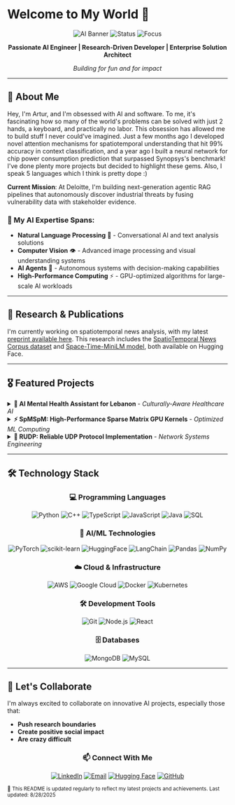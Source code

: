 # Welcome to My World 🤗

<div align="center">
  
  ![AI Banner](https://img.shields.io/badge/AI%20Researcher-Computer%20Vision%20%7C%20NLP%20%7C%20Agents-blue?style=for-the-badge&logo=openai)
  ![Status](https://img.shields.io/badge/Status-Building%20Agentic%20Solutions%20@%20Deloitte-success?style=for-the-badge)
  ![Focus](https://img.shields.io/badge/Focus-Cybersecurity%20AI%20Agents-red?style=for-the-badge&logo=shield)

  **Passionate AI Engineer | Research-Driven Developer | Enterprise Solution Architect**
  
  *Building for fun and for impact*

</div>

---

## 🧠 About Me

Hey, I'm Artur, and I'm obsessed with AI and software. To me, it's fascinating how so many of the world's problems can be solved with just 2 hands, a keyboard, and practically no labor. This obsession has allowed me to build stuff I never could've imagined. Just a few months ago I developed novel attention mechanisms for spatiotemporal understanding that hit 99% accuracy in context classification, and a year ago I built a neural network for chip power consumption prediction that surpassed Synopsys's benchmark! I've done plenty more projects but decided to highlight these gems. Also, I speak 5 languages which I think is pretty dope :)

**Current Mission**: At Deloitte, I'm building next-generation agentic RAG pipelines that autonomously discover industrial threats by fusing vulnerability data with stakeholder evidence.

### 🎯 My AI Expertise Spans:
- **Natural Language Processing** 📝 - Conversational AI and text analysis solutions 
- **Computer Vision** 👁️ - Advanced image processing and visual understanding systems
- **AI Agents** 🤖 - Autonomous systems with decision-making capabilities
- **High-Performance Computing** ⚡ - GPU-optimized algorithms for large-scale AI workloads

---

## 🔬 Research & Publications

I'm currently working on spatiotemporal news analysis, with my latest [preprint available here](https://drive.google.com/file/d/1pcz5ckoBkP4wQ7ojY5r14g1LXoYaqL_1/view). This research includes the [SpatioTemporal News Corpus dataset](https://huggingface.co/datasets/Artur-B/SpatioTemporal-News-Corpus) and [Space-Time-MiniLM model](https://huggingface.co/HaidarJomaa/Space-Time-MiniLM-v0), both available on Hugging Face.

---

## 🎖️ Featured Projects

<details>
<summary><b>🧠 AI Mental Health Assistant for Lebanon</b> - <i>Culturally-Aware Healthcare AI</i></summary>

### 🌟 Project Highlights
- **🏆 Built in 12 hours** during an intense hackathon using the newly-released Llama 3
- **🎯 Localized for Lebanese context** with insights from regional mental health professionals
- **🗣️ Multimodal interaction** supporting both voice and text communication
- **🤖 Agent-based architecture** using CrewAI for specialized assessment tasks

### 🛠️ Technical Architecture
```
User Input (Voice/Text) → Speech Recognition → Agent Analysis → Follow-up Generation → Assessment Classification → Localized Resources
```

**Key Innovation:** Dual-agent system with specialized roles:
- **Follow-Up Questioner:** Analyzes responses and generates contextual follow-up questions
- **Mental Health Classifier:** Provides supportive assessments with Lebanese mental health resources

**Technologies:** Llama 3, CrewAI, Python, Speech Recognition, TTS Integration

[**→ View Project**](https://github.com/ArtDeuce/Mental-Health-AI-Assistant)

</details>

<details>
<summary><b>⚡ SpMSpM: High-Performance Sparse Matrix GPU Kernels</b> - <i>Optimized ML Computing</i></summary>

### 🏁 Performance Achievements
- **🔥 190x speedup** over CPU implementation on large datasets
- **📊 Systematic optimization** through 10+ kernel iterations
- **🎯 Real-world application** in pruned neural network layers

### 🧮 Technical Innovations

| Optimization Strategy | Impact | Implementation |
|----------------------|---------|----------------|
| **Shared-Memory Tiling** | Reduced global memory traffic | Per-block accumulation buffers |
| **Privatization** | Eliminated atomic contention | Block-local counters |
| **Memory Coalescing** | Maximized bandwidth utilization | Strided access patterns |

**Performance Results:**
```
Dataset Size:     Small → Medium → Large → X-Large
CPU Baseline:     8.9ms → 33.3ms → 66.6ms → 914.2ms  
Our GPU Kernel:   0.15ms → 0.42ms → 0.66ms → 4.79ms
Speedup:          59x → 79x → 101x → 191x
```

**Applications:** Efficient inference for pruned neural networks in resource-constrained environments

[**→ View Project**](https://github.com/jadshaker/SpMSpM-GPU)

</details>

<details>
<summary><b>📡 RUDP: Reliable UDP Protocol Implementation</b> - <i>Network Systems Engineering</i></summary>

### 🌐 Protocol Engineering Excellence
- **🔄 Full TCP-like reliability** over UDP transport layer
- **📦 Custom 16-byte header** with sequence numbers and control flags  
- **🛡️ Comprehensive error handling** with checksum validation and retransmission
- **📊 Network simulation** with configurable loss rates and delays

### 🏗️ Architecture Overview
```
Connection Management: 3-way handshake → Data Transfer → 4-way termination
Reliability Layer: Sequence tracking → ACK processing → ARQ retransmission  
Error Recovery: Checksum validation → Fragment reassembly → State management
```

**Key Features:**
- Automatic Repeat Request (ARQ) with timeout-based retransmission
- In-order delivery guarantee through sequence validation
- Fragment storage system for out-of-order packet handling
- Real-time network statistics and performance monitoring

**Impact:** Demonstrates deep understanding of network protocols and distributed systems design

[**→ View Project**](https://github.com/alaa-sarrieddine/UDP-Reliability-Simulation)

</details>

---

## 🛠️ Technology Stack

<div align="center">

### 💻 Programming Languages
![Python](https://img.shields.io/badge/Python-3776AB?style=flat-square&logo=python&logoColor=white)
![C++](https://img.shields.io/badge/C++-00599C?style=flat-square&logo=c%2B%2B&logoColor=white)
![TypeScript](https://img.shields.io/badge/TypeScript-007ACC?style=flat-square&logo=typescript&logoColor=white)
![JavaScript](https://img.shields.io/badge/JavaScript-F7DF1E?style=flat-square&logo=javascript&logoColor=black)
![Java](https://img.shields.io/badge/Java-ED8B00?style=flat-square&logo=java&logoColor=white)
![SQL](https://img.shields.io/badge/SQL-336791?style=flat-square&logo=postgresql&logoColor=white)

### 🤖 AI/ML Technologies
![PyTorch](https://img.shields.io/badge/PyTorch-EE4C2C?style=flat-square&logo=pytorch&logoColor=white)
![scikit-learn](https://img.shields.io/badge/scikit--learn-F7931E?style=flat-square&logo=scikit-learn&logoColor=white)
![HuggingFace](https://img.shields.io/badge/🤗%20Hugging%20Face-FFD21E?style=flat-square&logoColor=black)
![LangChain](https://img.shields.io/badge/🦜%20LangChain-2C3E50?style=flat-square&logoColor=white)
![Pandas](https://img.shields.io/badge/Pandas-150458?style=flat-square&logo=pandas&logoColor=white)
![NumPy](https://img.shields.io/badge/NumPy-013243?style=flat-square&logo=numpy&logoColor=white)

### ☁️ Cloud & Infrastructure
![AWS](https://img.shields.io/badge/AWS-232F3E?style=flat-square&logo=amazon-aws&logoColor=white)
![Google Cloud](https://img.shields.io/badge/Google%20Cloud-4285F4?style=flat-square&logo=google-cloud&logoColor=white)
![Docker](https://img.shields.io/badge/Docker-2496ED?style=flat-square&logo=docker&logoColor=white)
![Kubernetes](https://img.shields.io/badge/Kubernetes-326CE5?style=flat-square&logo=kubernetes&logoColor=white)

### 🛠️ Development Tools
![Git](https://img.shields.io/badge/Git-F05032?style=flat-square&logo=git&logoColor=white)
![Node.js](https://img.shields.io/badge/Node.js-43853D?style=flat-square&logo=node.js&logoColor=white)
![React](https://img.shields.io/badge/React-20232A?style=flat-square&logo=react&logoColor=61DAFB)

### 🗄️ Databases
![MongoDB](https://img.shields.io/badge/MongoDB-4EA94B?style=flat-square&logo=mongodb&logoColor=white)
![MySQL](https://img.shields.io/badge/MySQL-005C84?style=flat-square&logo=mysql&logoColor=white)

</div>

---

## 🤝 Let's Collaborate

I'm always excited to collaborate on innovative AI projects, especially those that:
- **Push research boundaries**
- **Create positive social impact**
- **Are crazy difficult**

<div align="center">

### 📫 Connect With Me
[![LinkedIn](https://img.shields.io/badge/LinkedIn-0077B5?style=for-the-badge&logo=linkedin&logoColor=white)](https://linkedin.com/in/artur-baboudjian)
[![Email](https://img.shields.io/badge/Email-D14836?style=for-the-badge&logo=gmail&logoColor=white)](mailto:arturbaboudjian@gmail.com)
[![Hugging Face](https://img.shields.io/badge/🤗%20Hugging%20Face-FFD21E?style=for-the-badge&logoColor=black)](https://huggingface.co/Artur-B)
[![GitHub](https://img.shields.io/badge/GitHub-100000?style=for-the-badge&logo=github&logoColor=white)](https://github.com/ArtDeuce)

</div>

<sub>🔄 This README is updated regularly to reflect my latest projects and achievements. Last updated: 8/28/2025</sub>
